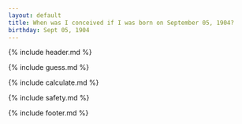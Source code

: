 ```yaml
---
layout: default
title: When was I conceived if I was born on September 05, 1904?
birthday: Sept 05, 1904
---
```


{% include header.md %}

{% include guess.md %}

{% include calculate.md %}

{% include safety.md %}

{% include footer.md %}



